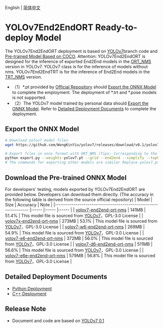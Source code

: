 English | [简体中文](README_CN.md)

# YOLOv7End2EndORT Ready-to-deploy Model

The YOLOv7End2EndORT deployment is based on [YOLOv7](https://github.com/WongKinYiu/yolov7/tree/v0.1)branch code and [Pre-trained Model Based on COCO](https://github.com/WongKinYiu/yolov7/releases/tag/v0.1). Attention: YOLOv7End2EndORT is designed for the inference of exported End2End models in the [ORT_NMS](https://github.com/WongKinYiu/yolov7/blob/main/models/experimental.py#L87) version in YOLOv7. YOLOv7 class is for the inference of models without nms. YOLOv7End2EndTRT is for the inference of End2End models in the [TRT_NMS](https://github.com/WongKinYiu/yolov7/blob/main/models/experimental.py#L111) version.

  - （1）*.pt provided by [Official Repository](https://github.com/WongKinYiu/yolov7/releases/tag/v0.1) should [Export the ONNX Model](#Export-the-ONNX-Model) to complete the employment. The deployment of *.trt and *.pose models is not supported.
  - （2）The YOLOv7 model trained by personal data should [Export the ONNX Model](#%E5%AF%BC%E5%87%BAONNX%E6%A8%A1%E5%9E%8B). Refer to [Detailed Deployment Documents](#Detailed-Deployment-Documents) to complete the deployment.


## Export the ONNX Model

```bash
# Download yolov7 model files
wget https://github.com/WongKinYiu/yolov7/releases/download/v0.1/yolov7.pt

# Export files in onnx format with ORT_NMS (Tips: Corresponding to the code of YOLOv7 release v0.1)
python export.py --weights yolov7.pt --grid --end2end --simplify --topk-all 100 --iou-thres 0.65 --conf-thres 0.35 --img-size 640 640 --max-wh 640
# The commands for exporting other models are similar Replace yolov7.pt with yolov7x.pt yolov7-d6.pt yolov7-w6.pt ...
```

## Download the Pre-trained ONNX Model

For developers' testing, models exported by YOLOv7End2EndORT are provided below. Developers can download them directly. (The accuracy in the following table is derived from the source official repository)
| Model                                                               | Size    | Accuracy    | Note |
|:---------------------------------------------------------------- |:----- |:----- |:----- |
| [yolov7-end2end-ort-nms](https://bj.bcebos.com/paddlehub/fastdeploy/yolov7-end2end-ort-nms.onnx) | 141MB | 51.4% | This model file is sourced from [YOLOv7](https://github.com/WongKinYiu/yolov7)，GPL-3.0 License |
| [yolov7x-end2end-ort-nms](https://bj.bcebos.com/paddlehub/fastdeploy/yolov7x-end2end-ort-nms.onnx) | 273MB | 53.1% | This model file is sourced from [YOLOv7](https://github.com/WongKinYiu/yolov7)，GPL-3.0 License |
| [yolov7-w6-end2end-ort-nms](https://bj.bcebos.com/paddlehub/fastdeploy/yolov7-w6-end2end-ort-nms.onnx) | 269MB | 54.9% | This model file is sourced from [YOLOv7](https://github.com/WongKinYiu/yolov7)，GPL-3.0 License |
| [yolov7-e6-end2end-ort-nms](https://bj.bcebos.com/paddlehub/fastdeploy/yolov7-e6-end2end-ort-nms.onnx) | 372MB | 56.0% | This model file is sourced from [YOLOv7](https://github.com/WongKinYiu/yolov7)，GPL-3.0 License |
| [yolov7-d6-end2end-ort-nms](https://bj.bcebos.com/paddlehub/fastdeploy/yolov7-d6-end2end-ort-nms.onnx) | 511MB | 56.6% | This model file is sourced from [YOLOv7](https://github.com/WongKinYiu/yolov7)，GPL-3.0 License |
| [yolov7-e6e-end2end-ort-nms](https://bj.bcebos.com/paddlehub/fastdeploy/yolov7-e6e-end2end-ort-nms.onnx) | 579MB | 56.8% | This model file is sourced from [YOLOv7](https://github.com/WongKinYiu/yolov7)，GPL-3.0 License |

## Detailed Deployment Documents

- [Python Deployment](python)
- [C++ Deployment](cpp)

## Release Note

- Document and code are based on [YOLOv7 0.1](https://github.com/WongKinYiu/yolov7/tree/v0.1)
